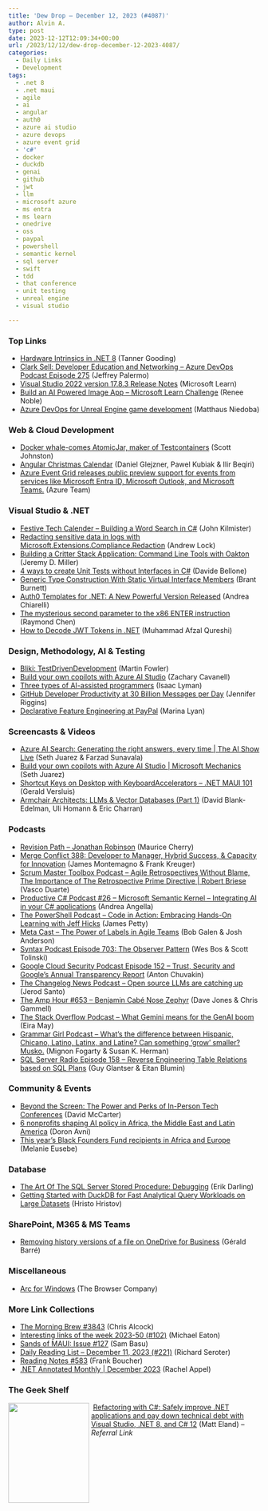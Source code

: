 ```yaml
---
title: 'Dew Drop – December 12, 2023 (#4087)'
author: Alvin A.
type: post
date: 2023-12-12T12:09:34+00:00
url: /2023/12/12/dew-drop-december-12-2023-4087/
categories:
  - Daily Links
  - Development
tags:
  - .net 8
  - .net maui
  - agile
  - ai
  - angular
  - auth0
  - azure ai studio
  - azure devops
  - azure event grid
  - 'c#'
  - docker
  - duckdb
  - genai
  - github
  - jwt
  - llm
  - microsoft azure
  - ms entra
  - ms learn
  - onedrive
  - oss
  - paypal
  - powershell
  - semantic kernel
  - sql server
  - swift
  - tdd
  - that conference
  - unit testing
  - unreal engine
  - visual studio

---
```

### <a name="top"></a>Top Links

  * <a href="https://devblogs.microsoft.com/dotnet/dotnet-8-hardware-intrinsics/" target="_blank" rel="noopener">Hardware Intrinsics in .NET 8</a> (Tanner Gooding)
  * <a href="http://feed.azuredevops.show/clark-sell-developer-education-and-networking-episode-275" target="_blank" rel="noopener">Clark Sell: Developer Education and Networking &#8211; Azure DevOps Podcast Episode 275</a> (Jeffrey Palermo)
  * <a href="https://learn.microsoft.com/en-us/visualstudio/releases/2022/release-notes#17.8.3" target="_blank" rel="noopener">Visual Studio 2022 version 17.8.3 Release Notes</a> (Microsoft Learn)
  * <a href="https://techcommunity.microsoft.com/t5/educator-developer-blog/build-an-ai-powered-image-app-microsoft-learn-challenge/ba-p/4004160" target="_blank" rel="noopener">Build an AI Powered Image App – Microsoft Learn Challenge</a> (Renee Noble)
  * <a href="https://devblogs.microsoft.com/devops/azure-devops-for-unreal-engine-game-development/" target="_blank" rel="noopener">Azure DevOps for Unreal Engine game development</a> (Matthaus Niedoba)



### <a name="web"></a>Web & Cloud Development

  * <a href="https://www.docker.com/blog/docker-whale-comes-atomicjar-maker-of-testcontainers/" target="_blank" rel="noopener">Docker whale-comes AtomicJar, maker of Testcontainers</a> (Scott Johnston)
  * <a href="https://angularchristmascalendar.com/" target="_blank" rel="noopener">Angular Christmas Calendar</a> (Daniel Glejzner, Pawel Kubiak & Ilir Beqiri)
  * <a href="https://azure.microsoft.com/en-us/updates/event-grid-graph-api-public-preview/" target="_blank" rel="noopener">Azure Event Grid releases public preview support for events from services like Microsoft Entra ID, Microsoft Outlook, and Microsoft Teams.</a> (Azure Team)



### <a name="dotnet"></a>Visual Studio & .NET

  * <a href="https://www.blueboxes.co.uk/festive-tech-calender-building-a-word-search-in-c/" target="_blank" rel="noopener">Festive Tech Calender &#8211; Building a Word Search in C#</a> (John Kilmister)
  * <a href="https://andrewlock.net/redacting-sensitive-data-with-microsoft-extensions-compliance/" target="_blank" rel="noopener">Redacting sensitive data in logs with Microsoft.Extensions.Compliance.Redaction</a> (Andrew Lock)
  * <a href="https://jeremydmiller.com/2023/12/11/building-a-critter-stack-application-command-line-tools-with-oakton/" target="_blank" rel="noopener">Building a Critter Stack Application: Command Line Tools with Oakton</a> (Jeremy D. Miller)
  * <a href="https://www.code4it.dev/blog/unit-tests-without-interfaces/" target="_blank" rel="noopener">4 ways to create Unit Tests without Interfaces in C#</a> (Davide Bellone)
  * <a href="https://btburnett.com/csharp/2023/12/12/generic-type-construction-with-static-virtual-interface-members" target="_blank" rel="noopener">Generic Type Construction With Static Virtual Interface Members</a> (Brant Burnett)
  * <a href="https://auth0.com/blog/auth0-templates-for-dotnet-powerful-version/" target="_blank" rel="noopener">Auth0 Templates for .NET: A New Powerful Version Released</a> (Andrea Chiarelli)
  * <a href="https://devblogs.microsoft.com/oldnewthing/20231211-00/?p=109126" target="_blank" rel="noopener">The mysterious second parameter to the x86 ENTER instruction</a> (Raymond Chen)
  * <a href="https://code-maze.com/how-to-decode-jwt-tokens-in-net/" target="_blank" rel="noopener">How to Decode JWT Tokens in .NET</a> (Muhammad Afzal Qureshi)



### <a name="design"></a>Design, Methodology, AI & Testing

  * <a href="https://martinfowler.com/bliki/TestDrivenDevelopment.html" target="_blank" rel="noopener">Bliki: TestDrivenDevelopment</a> (Martin Fowler)
  * <a href="https://techcommunity.microsoft.com/t5/microsoft-mechanics-blog/build-your-own-copilots-with-azure-ai-studio/ba-p/4006387" target="_blank" rel="noopener">Build your own copilots with Azure AI Studio</a> (Zachary Cavanell)
  * <a href="https://stackoverflow.blog/2023/12/11/three-types-of-ai-assisted-programmers/" target="_blank" rel="noopener">Three types of AI-assisted programmers</a> (Isaac Lyman)
  * <a href="https://thenewstack.io/github-developer-productivity-at-30-billion-messages-per-day/" target="_blank" rel="noopener">GitHub Developer Productivity at 30 Billion Messages per Day</a> (Jennifer Riggins)
  * <a href="https://medium.com/paypal-tech/declarative-feature-engineering-at-paypal-eddcae81c06d?source=rss----6423323524ba---4" target="_blank" rel="noopener">Declarative Feature Engineering at PayPal</a> (Marina Lyan)



### <a name="videos"></a>Screencasts & Videos

  * <a href="http://www.youtube.com/watch?v=_2Ax43Dd3Fg" target="_blank" rel="noopener">Azure AI Search: Generating the right answers, every time | The AI Show Live</a> (Seth Juarez & Farzad Sunavala)
  * <a href="http://www.youtube.com/watch?v=3hZorLy6JiA" target="_blank" rel="noopener">Build your own copilots with Azure AI Studio | Microsoft Mechanics</a> (Seth Juarez)
  * <a href="http://www.youtube.com/watch?v=YmeOzAdcxg0" target="_blank" rel="noopener">Shortcut Keys on Desktop with KeyboardAccelerators &#8211; .NET MAUI 101</a> (Gerald Versluis)
  * <a href="http://www.youtube.com/watch?v=qJmGW0BiqhA" target="_blank" rel="noopener">Armchair Architects: LLMs & Vector Databases (Part 1)</a> (David Blank-Edelman, Uli Homann & Eric Charran)



### <a name="podcasts"></a>Podcasts

  * <a href="https://revisionpath.com/jonathan-robinson" target="_blank" rel="noopener">Revision Path &#8211; Jonathan Robinson</a> (Maurice Cherry)
  * <a href="http://www.mergeconflict.fm/388" target="_blank" rel="noopener">Merge Conflict 388: Developer to Manager, Hybrid Success, & Capacity for Innovation</a> (James Montemagno & Frank Kreuger)
  * <a href="https://scrummastertoolbox.libsyn.com/agile-retrospectives-without-blame-the-importance-of-the-retrospective-prime-directive-robert-briese" target="_blank" rel="noopener">Scrum Master Toolbox Podcast &#8211; Agile Retrospectives Without Blame, The Importance of The Retrospective Prime Directive | Robert Briese</a> (Vasco Duarte)
  * <a href="https://podcasters.spotify.com/pod/show/productivecsharp/episodes/26--Microsoft-Semantic-Kernel---Integrating-AI-in-your-C-applications-e2d48ef" target="_blank" rel="noopener">Productive C# Podcast #26 &#8211; Microsoft Semantic Kernel &#8211; Integrating AI in your C# applications</a> (Andrea Angella)
  * <a href="https://powershell.org/2023/12/the-powershell-podcast-code-in-action-embracing-hands-on-learning-with-jeff-hicks/" target="_blank" rel="noopener">The PowerShell Podcast &#8211; Code in Action: Embracing Hands-On Learning with Jeff Hicks</a> (James Petty)
  * <a href="https://www.meta-cast.com/episode/the-power-of-labels-in-agile-teams" target="_blank" rel="noopener">Meta Cast &#8211; The Power of Labels in Agile Teams</a> (Bob Galen & Josh Anderson)
  * <a href="https://syntax.fm/show/703/the-observer-pattern" target="_blank" rel="noopener">Syntax Podcast Episode 703: The Observer Pattern</a> (Wes Bos & Scott Tolinski)
  * <a href="https://cloudsecuritypodcast.libsyn.com/ep152-trust-security-and-googles-annual-transparency-report" target="_blank" rel="noopener">Google Cloud Security Podcast Episode 152 &#8211; Trust, Security and Google&#8217;s Annual Transparency Report</a> (Anton Chuvakin)
  * <a href="https://changelog.com/news/74" target="_blank" rel="noopener">The Changelog News Podcast &#8211; Open source LLMs are catching up</a> (Jerod Santo)
  * <a href="https://theamphour.com/653-benjamin-cabe-nose-zephyr/" target="_blank" rel="noopener">The Amp Hour #653 – Benjamin Cabé Nose Zephyr</a> (Dave Jones & Chris Gammell)
  * <a href="https://stackoverflow.blog/2023/12/12/what-gemini-means-for-the-genai-boom/" target="_blank" rel="noopener">The Stack Overflow Podcast &#8211; What Gemini means for the GenAI boom</a> (Eira May)
  * <a href="https://www.quickanddirtytips.com/grammar-girl/" target="_blank" rel="noopener">Grammar Girl Podcast &#8211; What&#8217;s the difference between Hispanic, Chicano, Latino, Latinx, and Latine? Can something &#8216;grow&#8217; smaller? Musko.</a> (Mignon Fogarty & Susan K. Herman)
  * <a href="http://sqlserverradio.com/episode-158-reverse-engineering-table-relations-based-on-sql-plans" target="_blank" rel="noopener">SQL Server Radio Episode 158 &#8211; Reverse Engineering Table Relations based on SQL Plans</a> (Guy Glantser & Eitan Blumin)



### <a name="events"></a>Community & Events

  * <a href="https://dotnettips.wordpress.com/2023/12/11/beyond-the-screen-the-power-and-perks-of-in-person-tech-conferences/" target="_blank" rel="noopener">Beyond the Screen: The Power and Perks of In-Person Tech Conferences</a> (David McCarter)
  * <a href="https://blog.google/outreach-initiatives/entrepreneurs/6-nonprofits-shaping-ai-policy-in-africa-the-middle-east-and-latin-america/" target="_blank" rel="noopener">6 nonprofits shaping AI policy in Africa, the Middle East and Latin America</a> (Doron Avni)
  * <a href="https://blog.google/outreach-initiatives/entrepreneurs/this-years-black-founders-fund-recipients-in-africa-and-europe/" target="_blank" rel="noopener">This year&#8217;s Black Founders Fund recipients in Africa and Europe</a> (Melanie Eusebe)



### <a name="sql"></a>Database

  * <a href="https://erikdarling.com/the-art-of-the-sql-server-stored-procedure-debugging/" target="_blank" rel="noopener">The Art Of The SQL Server Stored Procedure: Debugging</a> (Erik Darling)
  * <a href="https://www.mssqltips.com/sqlservertip/7876/duckdb-for-fast-analytical-query-workloads-on-large-datasets/" target="_blank" rel="noopener">Getting Started with DuckDB for Fast Analytical Query Workloads on Large Datasets</a> (Hristo Hristov)



### <a name="sp"></a>SharePoint, M365 & MS Teams

  * <a href="https://www.meziantou.net/removing-history-versions-of-a-file-on-onedrive-for-business.htm?utm_medium=social&utm_source=syndication" target="_blank" rel="noopener">Removing history versions of a file on OneDrive for Business</a> (Gérald Barré)



### <a name="misc"></a>Miscellaneous

  * <a href="https://www.isarconwindowsyet.com/" target="_blank" rel="noopener">Arc for Windows</a> (The Browser Company)



### <a name="links"></a>More Link Collections

  * <a href="https://blog.cwa.me.uk/2023/12/12/the-morning-brew-3843/" target="_blank" rel="noopener">The Morning Brew #3843</a> (Chris Alcock)
  * <a href="https://samestuffdifferentday.net/2023/12/11/Interesting-links-of-the-week-2023-50/" target="_blank" rel="noopener">Interesting links of the week 2023-50 (#102)</a> (Michael Eaton)
  * <a href="https://www.telerik.com/blogs/sands-maui-issue-127" target="_blank" rel="noopener">Sands of MAUI: Issue #127</a> (Sam Basu)
  * <a href="https://seroter.com/2023/12/11/daily-reading-list-december-11-2023-221/" target="_blank" rel="noopener">Daily Reading List – December 11, 2023 (#221)</a> (Richard Seroter)
  * <a href="https://www.frankysnotes.com/2023/12/reading-notes-583.html" target="_blank" rel="noopener">Reading Notes #583</a> (Frank Boucher)
  * <a href="https://blog.jetbrains.com/dotnet/2023/12/11/net-annotated-monthly-december-2023/" target="_blank" rel="noopener">.NET Annotated Monthly | December 2023</a> (Rachel Appel)



### <a name="shelf"></a>The Geek Shelf

<a href="https://www.amazon.com/dp/1835089984/?tag=amavin-20" target="_blank" rel="noopener"><img loading="lazy" decoding="async" width="162" height="200" align="left" style="margin: 0px 4px 0px 0px; border: 0px currentcolor; border-image: none; float: left; display: inline; background-image: none;" src="https://m.media-amazon.com/images/W/MEDIAX_792452-T2/images/I/41-hg1Tix-L._SX342_SY445_.jpg" border="0" /></a>&nbsp;<a href="https://www.amazon.com/dp/1835089984/?tag=amavin-20" target="_blank" rel="noopener">Refactoring with C#: Safely improve .NET applications and pay down technical debt with Visual Studio, .NET 8, and C# 12</a> (Matt Eland) _&#8211; Referral Link_